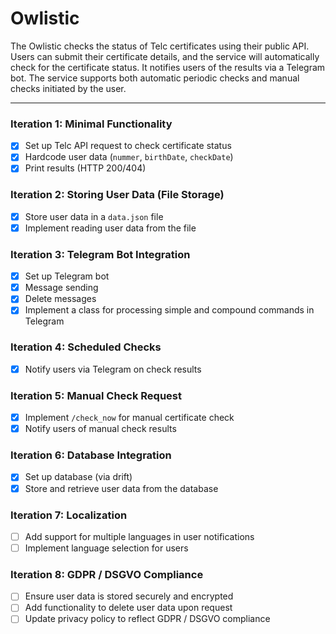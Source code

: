 # Owlistic

The Owlistic checks the status of Telc certificates using their public API. Users can submit their certificate details, and the service will automatically check for the certificate status. It notifies users of the results via a Telegram bot. The service supports both automatic periodic checks and manual checks initiated by the user.

---

### Iteration 1: Minimal Functionality
- [x] Set up Telc API request to check certificate status
- [x] Hardcode user data (`nummer`, `birthDate`, `checkDate`)
- [x] Print results (HTTP 200/404)

### Iteration 2: Storing User Data (File Storage)
- [x] Store user data in a `data.json` file
- [x] Implement reading user data from the file

### Iteration 3: Telegram Bot Integration
- [x] Set up Telegram bot
- [x] Message sending
- [x] Delete messages
- [x] Implement a class for processing simple and compound commands in Telegram

### Iteration 4: Scheduled Checks
- [x] Notify users via Telegram on check results

### Iteration 5: Manual Check Request
- [x] Implement `/check_now` for manual certificate check
- [x] Notify users of manual check results

### Iteration 6: Database Integration
- [x] Set up database (via drift)
- [x] Store and retrieve user data from the database
### Iteration 7: Localization
- [ ] Add support for multiple languages in user notifications
- [ ] Implement language selection for users

### Iteration 8: GDPR / DSGVO Compliance
- [ ] Ensure user data is stored securely and encrypted
- [ ] Add functionality to delete user data upon request
- [ ] Update privacy policy to reflect GDPR / DSGVO compliance